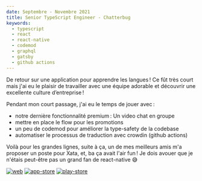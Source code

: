 ```yaml
---
date: Septembre - Novembre 2021
title: Senior TypeScript Engineer - Chatterbug
keywords:
  - typescript
  - react
  - react-native
  - codemod
  - graphql
  - gatsby
  - github actions
---
```


De retour sur une application pour apprendre les langues ! Ce fût très court mais j'ai eu le plaisir de travailler avec une équipe adorable et découvrir une excellente culture d’entreprise !

Pendant mon court passage, j'ai eu le temps de jouer avec :

- notre dernière fonctionnalité premium : Un video chat en groupe
- mettre en place le flow pour les promotions
- un peu de codemod pour améliorer la type-safety de la codebase
- automatiser le processus de traduction avec crowdin (github actions)

Voilà pour les grandes lignes, suite à ça, un de mes meilleurs amis m'a proposer un poste pour Xata, et, ba ça avait l'air fun ! Je dois avouer que je n'étais peut-être pas un grand fan de react-native 😅

[![web](/web-badge.svg)](https://www.chatterbug.com/)
[![app-store](/app-store-badge-fr.svg)](https://app.adjust.com/9lw84b1)
[![play-store](/google-play-badge-fr.svg)](https://play.google.com/store/apps/details?id=com.chatterbug.chatterstreams)
